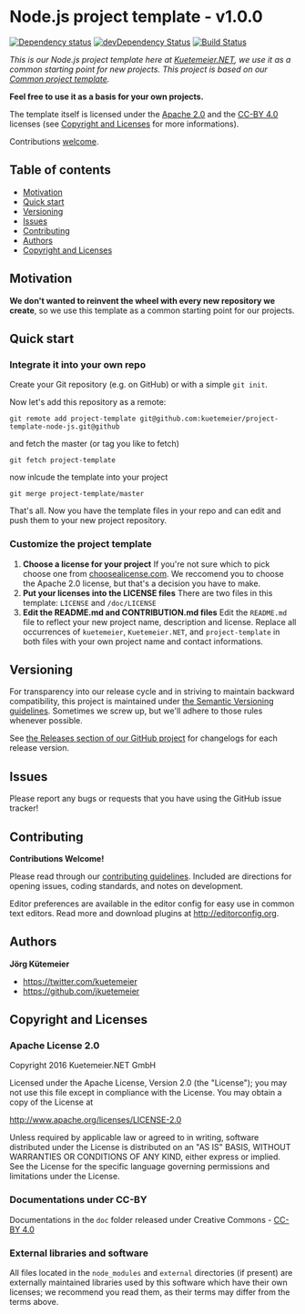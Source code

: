 # Node.js project template - v1.0.0

[![Dependency status](http://img.shields.io/david/kuetemeier/project-template-node-js.svg?style=flat)](https://david-dm.org/kuetemeier/project-template-node-js)
[![devDependency Status](http://img.shields.io/david/dev/kuetemeier/project-template-node-js.svg?style=flat)](https://david-dm.org/kuetemeier/project-template-node-js#info=devDependencies)
[![Build Status](https://travis-ci.org/kuetemeier/project-template-node-js.svg?branch=master)](https://travis-ci.org/kuetemeier/project-template-node-js)

*This is our Node.js project template here at [Kuetemeier.NET][], we use it as a common starting point for new projects.
This project is based on our [Common project template](https://github.com/kuetemeier/project-template).*

**Feel free to use it as a basis for your own projects.**

The template itself is licensed under the [Apache 2.0][] and the [CC-BY 4.0][] licenses (see [Copyright and Licenses](#copyright-and-licenses) for more informations).

Contributions [welcome](#contributing).


## Table of contents

* [Motivation](#motivation)
* [Quick start](#quick-start)
* [Versioning](#versioning)
* [Issues](#issues)
* [Contributing](#contributing)
* [Authors](#authors)
* [Copyright and Licenses](#copyright-and-licenses)

## Motivation

**We don't wanted to reinvent the wheel with every new repository we create**,
so we use this template as a common starting point for our projects.

## Quick start

### Integrate it into your own repo

Create your Git repository (e.g. on GitHub) or with a simple `git init`.

Now let's add this repository as a remote:

    git remote add project-template git@github.com:kuetemeier/project-template-node-js.git@github

and fetch the master (or tag you like to fetch)

    git fetch project-template

now inlcude the template into your project

    git merge project-template/master

That's all. Now you have the template files in your repo and can edit and push
them to your new project repository.

### Customize the project template

1. **Choose a license for your project**
   If you're not sure which to pick choose one from [choosealicense.com](http://choosealicense.com/).
   We reccomend you to choose the Apache 2.0 license, but that's a decision you have to make.
2. **Put your licenses into the LICENSE files**
   There are two files in this template: `LICENSE` and `/doc/LICENSE`
3. **Edit the README.md and CONTRIBUTION.md files**
   Edit the `README.md` file to reflect your new project name, description and license. Replace all occurrences of `kuetemeier`, `Kuetemeier.NET`, and `project-template` in both files with your own project name and contact informations.

## Versioning

For transparency into our release cycle and in striving to maintain backward compatibility, this project is maintained under [the Semantic Versioning guidelines](http://semver.org/). Sometimes we screw up, but we'll adhere to those rules whenever possible.

See [the Releases section of our GitHub project](https://github.com/kuetemeier/project-template-node-js/releases) for changelogs for each release version.

## Issues

Please report any bugs or requests that you have using the GitHub issue tracker!

## Contributing

**Contributions Welcome!**

Please read through our [contributing guidelines](./CONTRIBUTING.md). Included are directions for opening issues, coding standards, and notes on development.

Editor preferences are available in the editor config for easy use in common text editors. Read more and download plugins at http://editorconfig.org.

## Authors

**Jörg Kütemeier**

* <https://twitter.com/kuetemeier>
* <https://github.com/jkuetemeier>

## Copyright and Licenses

### Apache License 2.0

Copyright 2016 Kuetemeier.NET GmbH

Licensed under the Apache License, Version 2.0 (the "License");
you may not use this file except in compliance with the License.
You may obtain a copy of the License at

   <http://www.apache.org/licenses/LICENSE-2.0>

Unless required by applicable law or agreed to in writing, software
distributed under the License is distributed on an "AS IS" BASIS,
WITHOUT WARRANTIES OR CONDITIONS OF ANY KIND, either express or implied.
See the License for the specific language governing permissions and
limitations under the License.

### Documentations under CC-BY

Documentations in the `doc` folder released under Creative Commons - [CC-BY 4.0][]

### External libraries and software

All files located in the `node_modules` and `external` directories (if present)
are externally maintained libraries used by this software which have their own
licenses; we recommend you read them, as their terms may differ from the
terms above.

[Kuetemeier.NET]: https://kuetemeier.net/	"Kuetemeier.NET GmbH"
[CC-BY 4.0]: http://creativecommons.org/licenses/by/4.0/	"Creative Commons Attribution 4.0 International (CC BY 4.0)"
[Apache 2.0]: http://www.apache.org/licenses/LICENSE-2.0
